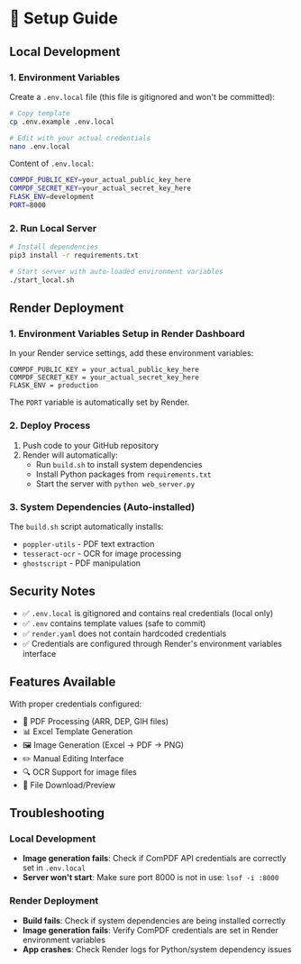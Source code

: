 # 🚀 Setup Guide

## Local Development

### 1. Environment Variables
Create a `.env.local` file (this file is gitignored and won't be committed):

```bash
# Copy template
cp .env.example .env.local

# Edit with your actual credentials
nano .env.local
```

Content of `.env.local`:
```bash
COMPDF_PUBLIC_KEY=your_actual_public_key_here
COMPDF_SECRET_KEY=your_actual_secret_key_here
FLASK_ENV=development
PORT=8000
```

### 2. Run Local Server
```bash
# Install dependencies
pip3 install -r requirements.txt

# Start server with auto-loaded environment variables
./start_local.sh
```

## Render Deployment

### 1. Environment Variables Setup in Render Dashboard
In your Render service settings, add these environment variables:

```
COMPDF_PUBLIC_KEY = your_actual_public_key_here
COMPDF_SECRET_KEY = your_actual_secret_key_here
FLASK_ENV = production
```

The `PORT` variable is automatically set by Render.

### 2. Deploy Process
1. Push code to your GitHub repository
2. Render will automatically:
   - Run `build.sh` to install system dependencies
   - Install Python packages from `requirements.txt`  
   - Start the server with `python web_server.py`

### 3. System Dependencies (Auto-installed)
The `build.sh` script automatically installs:
- `poppler-utils` - PDF text extraction
- `tesseract-ocr` - OCR for image processing
- `ghostscript` - PDF manipulation

## Security Notes

- ✅ `.env.local` is gitignored and contains real credentials (local only)
- ✅ `.env` contains template values (safe to commit)
- ✅ `render.yaml` does not contain hardcoded credentials
- ✅ Credentials are configured through Render's environment variables interface

## Features Available

With proper credentials configured:
- 📄 PDF Processing (ARR, DEP, GIH files)
- 📊 Excel Template Generation  
- 🖼️ Image Generation (Excel → PDF → PNG)
- ✏️ Manual Editing Interface
- 🔍 OCR Support for image files
- 💾 File Download/Preview

## Troubleshooting

### Local Development
- **Image generation fails**: Check if ComPDF API credentials are correctly set in `.env.local`
- **Server won't start**: Make sure port 8000 is not in use: `lsof -i :8000`

### Render Deployment  
- **Build fails**: Check if system dependencies are being installed correctly
- **Image generation fails**: Verify ComPDF credentials are set in Render environment variables
- **App crashes**: Check Render logs for Python/system dependency issues
